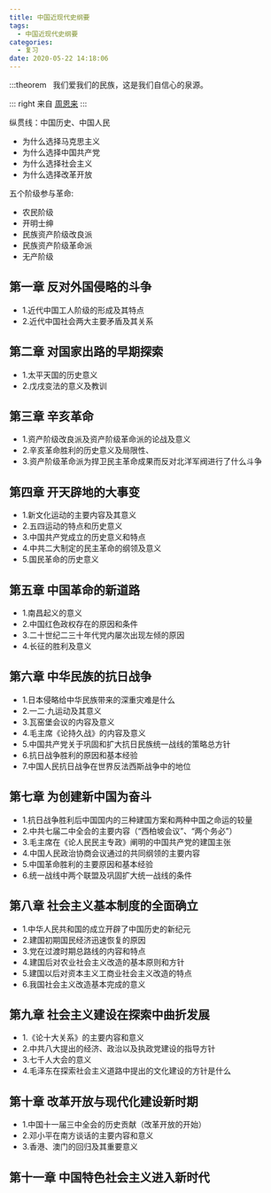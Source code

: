```yaml
---
title: 中国近现代史纲要
tags:
  - 中国近现代史纲要
categories:
  - 复习
date: 2020-05-22 14:18:06
---
```

:::theorem &nbsp;
我们爱我们的民族，这是我们自信心的泉源。

::: right
来自 [周恩来](https://www.baidu.com/s?ie=utf-8&f=8&rsv_bp=1&tn=baidu&wd=周恩来)
:::
<!-- more -->
纵贯线：中国历史、中国人民
 - 为什么选择马克思主义
 - 为什么选择中国共产党
 - 为什么选择社会主义
 - 为什么选择改革开放

五个阶级参与革命:
 - 农民阶级
 - 开明士绅
 - 民族资产阶级改良派
 - 民族资产阶级革命派
 - 无产阶级

## 第一章 反对外国侵略的斗争

- 1.近代中国工人阶级的形成及其特点
- 2.近代中国社会两大主要矛盾及其关系

## 第二章 对国家出路的早期探索

- 1.太平天国的历史意义
- 2.戊戌变法的意义及教训
 
## 第三章 辛亥革命

- 1.资产阶级改良派及资产阶级革命派的论战及意义
- 2.辛亥革命胜利的历史意义及局限性、
- 3.资产阶级革命派为捍卫民主革命成果而反对北洋军阀进行了什么斗争

## 第四章 开天辟地的大事变

- 1.新文化运动的主要内容及其意义
- 2.五四运动的特点和历史意义
- 3.中国共产党成立的历史意义和特点
- 4.中共二大制定的民主革命的纲领及意义
- 5.国民革命的历史意义

## 第五章 中国革命的新道路

- 1.南昌起义的意义
- 2.中国红色政权存在的原因和条件
- 3.二十世纪二三十年代党内屡次出现左倾的原因
- 4.长征的胜利及意义

## 第六章 中华民族的抗日战争

- 1.日本侵略给中华民族带来的深重灾难是什么
- 2.一二·九运动及其意义
- 3.瓦窑堡会议的内容及意义
- 4.毛主席《论持久战》的内容及意义
- 5.中国共产党关于巩固和扩大抗日民族统一战线的策略总方针
- 6.抗日战争胜利的原因和基本经验
- 7.中国人民抗日战争在世界反法西斯战争中的地位

## 第七章 为创建新中国为奋斗

- 1.抗日战争胜利后中国国内的三种建国方案和两种中国之命运的较量
- 2.中共七届二中全会的主要内容（“西柏坡会议”、“两个务必”）
- 3.毛主席在《论人民民主专政》阐明的中国共产党的建国主张
- 4.中国人民政治协商会议通过的共同纲领的主要内容
- 5.中国革命胜利的主要原因和基本经验
- 6.统一战线中两个联盟及巩固扩大统一战线的条件

## 第八章 社会主义基本制度的全面确立

- 1.中华人民共和国的成立开辟了中国历史的新纪元
- 2.建国初期国民经济迅速恢复的原因
- 3.党在过渡时期总路线的内容和特点
- 4.建国后对农业社会主义改造的基本原则和方针
- 5.建国以后对资本主义工商业社会主义改造的特点
- 6.我国社会主义改造基本完成的意义

## 第九章 社会主义建设在探索中曲折发展

- 1.《论十大关系》的主要内容和意义
- 2.中共八大提出的经济、政治以及执政党建设的指导方针
- 3.七千人大会的意义
- 4.毛泽东在探索社会主义道路中提出的文化建设的方针是什么


## 第十章 改革开放与现代化建设新时期

- 1.中国十一届三中全会的历史贡献（改革开放的开始）
- 2.邓小平在南方谈话的主要内容和意义
- 3.香港、澳门的回归及其重要意义

## 第十一章 中国特色社会主义进入新时代